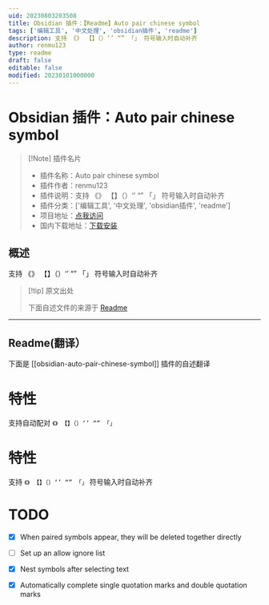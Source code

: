 ```yaml
---
uid: 20230803203508
title: Obsidian 插件：【Readme】Auto pair chinese symbol
tags: ['编辑工具', '中文处理', 'obsidian插件', 'readme']
description: 支持 《》 【】（）‘’ “” 「」 符号输入时自动补齐
author: renmu123
type: readme
draft: false
editable: false
modified: 20230101000000
---
```


# Obsidian 插件：Auto pair chinese symbol

> [!Note] 插件名片
> - 插件名称：Auto pair chinese symbol
> - 插件作者：renmu123
> - 插件说明：支持 《》 【】（）‘’ “” 「」 符号输入时自动补齐
> - 插件分类：['编辑工具', '中文处理', 'obsidian插件', 'readme']
> - 项目地址：[点我访问](https://github.com/renmu123/obsidian-auto-pair-chinese-symbol)
> - 国内下载地址：[下载安装](https://pkmer.cn/products/plugin/pluginMarket/?obsidian-auto-pair-chinese-symbol)

## 概述

支持 《》 【】（）‘’ “” 「」 符号输入时自动补齐



> [!tip] 原文出处
> 
>下面自述文件的来源于 [Readme](https://ghproxy.net/https://raw.githubusercontent.com/renmu123/obsidian-auto-pair-chinese-symbol/master/README.md)
> 

---

## Readme(翻译）

下面是 [[obsidian-auto-pair-chinese-symbol]] 插件的自述翻译


# 特性

支持自动配对 `《》 【】（）‘’ “” 「」`

# 特性

支持 `《》 【】（）‘’ “” 「」` 符号输入时自动补齐

# TODO

- [x] When paired symbols appear, they will be deleted together directly
- [ ] Set up an allow ignore list
- [x] Nest symbols after selecting text
- [x] Automatically complete single quotation marks and double quotation marks



